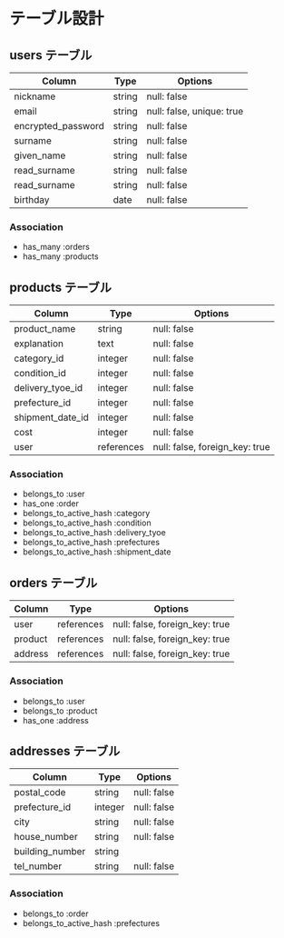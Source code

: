 # テーブル設計
## users テーブル

| Column             | Type   | Options                   |
| ------------------ | ------ | ------------------------- |
| nickname           | string | null: false               |
| email              | string | null: false, unique: true |
| encrypted_password | string | null: false               |
| surname            | string | null: false               |
| given_name         | string | null: false               |
| read_surname       | string | null: false               |
| read_surname       | string | null: false               |
| birthday           | date   | null: false               |

### Association

- has_many :orders
- has_many :products


## products テーブル

| Column           | Type           | Options                        |
| ---------------- | -------------- | ------------------------------ |
| product_name     | string         | null: false                    |
| explanation      | text           | null: false                    |
| category_id      | integer        | null: false                    |
| condition_id     | integer        | null: false                    |
| delivery_tyoe_id | integer        | null: false                    |
| prefecture_id    | integer        | null: false                    |
| shipment_date_id | integer        | null: false                    |
| cost             | integer        | null: false                    |
| user             | references     | null: false, foreign_key: true |

### Association

- belongs_to             :user
- has_one                :order
- belongs_to_active_hash :category
- belongs_to_active_hash :condition
- belongs_to_active_hash :delivery_tyoe
- belongs_to_active_hash :prefectures
- belongs_to_active_hash :shipment_date

## orders テーブル

| Column  | Type       | Options                        |
| ------- | ---------- | ------------------------------ |
| user    | references | null: false, foreign_key: true |
| product | references | null: false, foreign_key: true |
| address | references | null: false, foreign_key: true |

### Association

- belongs_to :user
- belongs_to :product
- has_one    :address

## addresses テーブル

| Column          | Type       | Options     |
| --------------- | -----------| ----------- |
| postal_code     | string     | null: false |
| prefecture_id   | integer    | null: false |
| city            | string     | null: false |
| house_number    | string     | null: false |
| building_number | string     |             |
| tel_number      | string     | null: false |

### Association

- belongs_to             :order
- belongs_to_active_hash :prefectures
